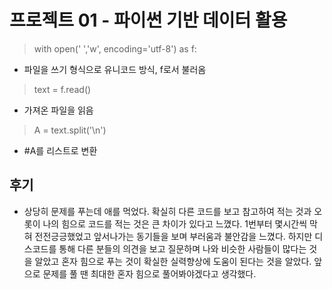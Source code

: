 # 프로젝트 01 - 파이썬 기반 데이터 활용
> with open(' ','w', encoding='utf-8') as f:  
- 파일을 쓰기 형식으로 유니코드 방식, f로서 불러옴
> text = f.read()     
- 가져온 파일을 읽음
> A = text.split('\n')    
- #A를 리스트로 변환



## 후기

- 상당히 문제를 푸는데 애를 먹었다. 확실히 다른 코드를 보고 참고하여 적는 것과 오롯이 나의 힘으로 코드를 적는 것은
큰 차이가 있다고 느꼈다. 1번부터 몇시간씩 막혀 전전긍긍했었고 앞서나가는 동기들을 보며 부러움과 불안감을 느꼈다.
하지만 디스코드를 통해 다른 분들의 의견을 보고 질문하며 나와 비슷한 사람들이 많다는 것을 알았고 혼자 힘으로 푸는 것이 확실한 실력향상에 도움이 된다는 것을 알았다. 앞으로 문제를 풀 땐 최대한 혼자 힘으로 풀어봐야겠다고 생각했다.
